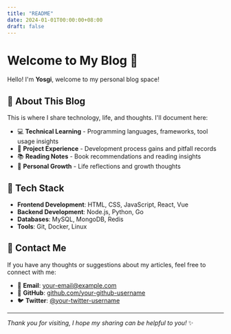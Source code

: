 ```yaml
---
title: "README"
date: 2024-01-01T00:00:00+08:00
draft: false
---
```


# Welcome to My Blog 🎉

Hello! I'm **Yosgi**, welcome to my personal blog space!

## 🌟 About This Blog

This is where I share technology, life, and thoughts. I'll document here:

- 💻 **Technical Learning** - Programming languages, frameworks, tool usage insights
- 🚀 **Project Experience** - Development process gains and pitfall records  
- 📚 **Reading Notes** - Book recommendations and reading insights
- 🌱 **Personal Growth** - Life reflections and growth thoughts

## 🎯 Tech Stack

- **Frontend Development**: HTML, CSS, JavaScript, React, Vue
- **Backend Development**: Node.js, Python, Go
- **Databases**: MySQL, MongoDB, Redis
- **Tools**: Git, Docker, Linux

## 🤝 Contact Me

If you have any thoughts or suggestions about my articles, feel free to connect with me:

- 📧 **Email**: your-email@example.com
- 🐙 **GitHub**: [github.com/your-github-username](https://github.com/your-github-username)
- 🐦 **Twitter**: [@your-twitter-username](https://twitter.com/your-twitter-username)

---

*Thank you for visiting, I hope my sharing can be helpful to you!* ✨
